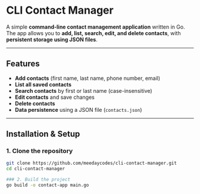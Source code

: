 # CLI Contact Manager

A simple **command-line contact management application** written in Go.  
The app allows you to **add, list, search, edit, and delete contacts**, with **persistent storage using JSON files**.

---

## Features

- **Add contacts** (first name, last name, phone number, email)  
- **List all saved contacts**  
- **Search contacts** by first or last name (case-insensitive)  
- **Edit contacts** and save changes  
- **Delete contacts**  
- **Data persistence** using a JSON file (`contacts.json`)  

---

## Installation & Setup

### 1. Clone the repository
```bash
git clone https://github.com/meedaycodes/cli-contact-manager.git
cd cli-contact-manager

### 2. Build the project
go build -o contact-app main.go

